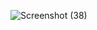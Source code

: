 ![Screenshot (38)](https://github.com/user-attachments/assets/b46d6923-a59b-4771-bca0-c540bc35140c)
